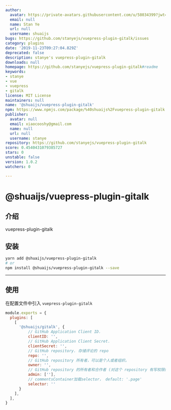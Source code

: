 ```yaml
---
author:
  avatar: https://private-avatars.githubusercontent.com/u/58034399?jwt=eyJhbGciOiJIUzI1NiIsInR5cCI6IkpXVCJ9.eyJpc3MiOiJnaXRodWIuY29tIiwiYXVkIjoicmF3LmdpdGh1YnVzZXJjb250ZW50LmNvbSIsImtleSI6ImtleTEiLCJleHAiOjE3MzQ2NTU5MjAsIm5iZiI6MTczNDY1NDcyMCwicGF0aCI6Ii91LzU4MDM0Mzk5In0.dLcs0sOGMIct5XG6nIL8cYhfVj7ZT8ia-S6sihQdBNQ&v=4
  email: null
  name: Stan Ye
  url: null
  username: shuaijs
bugs: https://github.com/stanyejs/vuepress-plugin-gitalk/issues
category: plugins
date: '2019-11-23T09:27:04.829Z'
deprecated: false
description: stanye's vuepress-plugin-gitalk
downloads: null
homepage: https://github.com/stanyejs/vuepress-plugin-gitalk#readme
keywords:
- stanye
- vue
- vuepress
- gitalk
license: MIT License
maintainers: null
name: '@shuaijs/vuepress-plugin-gitalk'
npm: https://www.npmjs.com/package/%40shuaijs%2Fvuepress-plugin-gitalk
publisher:
  avatar: null
  email: xiaocooshy@gmail.com
  name: null
  url: null
  username: stanye
repository: https://github.com/stanyejs/vuepress-plugin-gitalk
score: 0.4540431079385727
stars: 0
unstable: false
version: 1.0.2
watchers: 0

---
```


# @shuaijs/vuepress-plugin-gitalk

## 介绍

vuepress-plugin-gitalk

## 安装

```bash
yarn add @shuaijs/vuepress-plugin-gitalk
# or
npm install @shuaijs/vuepress-plugin-gitalk --save
```

------------

## 使用

在配置文件中引入 `vuepress-plugin-gitalk`

```javascript
module.exports = {
  plugins: [
    [
      '@shuaijs/gitalk', {
          // GitHub Application Client ID.
          clientID: '',
          // GitHub Application Client Secret.
          clientSecret: '',
          // GitHub repository. 存储评论的 repo
          repo: '',
          // GitHub repository 所有者，可以是个人或者组织。
          owner: '',
          // GitHub repository 的所有者和合作者 (对这个 repository 有写权限的用户)。(不配置默认是owner配置)
          admin: [''],
          // commentsContainer加载selector， default: '.page'
          selector: ''
      }
    ],
  ],
}
```
